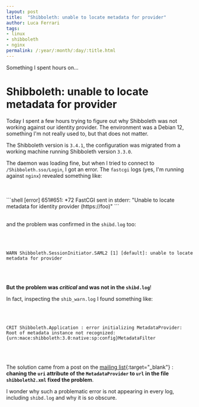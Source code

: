 ```yaml
---
layout: post
title:  "Shibboleth: unable to locate metadata for provider"
author: Luca Ferrari
tags:
- linux
- shibboleth
- nginx
permalink: /:year/:month/:day/:title.html
---
```

Something I spent hours on...

# Shibboleth: unable to locate metadata for provider

Today I spent a few hours trying to figure out why Shibboleth was not working against our identity provider.
The environment was a Debian 12, something I'm not really used to, but that does not matter.

The Shibboleth version is `3.4.1`, the configuration was migrated from a working machine running Shibboleth version `3.3.0`.

The daemon was loading fine, but when I tried to connect to `/Shibboleth.sso/Login`, I got an error.
The `fastcgi` logs (yes, I'm running against `nginx`) revealed something like:


<br/>
<br/>
```shell
[error] 651#651: *72 FastCGI sent in stderr: "Unable to locate metadata for identity provider (https://foo)"
```
<br/>
<br/>


and the problem was confirmed in the `shibd.log` too:

<br/><br/>
```
WARN Shibboleth.SessionInitiator.SAML2 [1] [default]: unable to locate metadata for provider
```
<br/><br/>


**But the problem was *critical* and was not in the `shibd.log`**!

In fact, inspecting the `shib_warn.log` I found something like:

<br/><br/>
```shell
CRIT Shibboleth.Application : error initializing MetadataProvider: Root of metadata instance not recognized: {urn:mace:shibboleth:3.0:native:sp:config}MetadataFilter
```
<br/><br/>


The solution came from a post on the [mailing list](http://shibboleth.net/pipermail/users/2018-September/041600.html){:target="_blank"} : **chaning the `uri` attribute of the `MetadataProvider` to `url` in the file `shibboleth2.xml` fixed the problem**.

I wonder why such a problematic error is not appearing in every log, including `shibd.log` and why it is so obscure.

